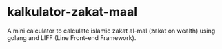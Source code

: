 # kalkulator-zakat-maal
A mini calculator to calculate
islamic zakat al-mal (zakat on
wealth) using golang and LIFF
(Line Front-end Framework).
